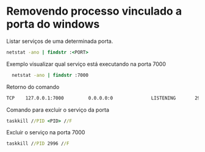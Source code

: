 # Removendo processo vinculado a porta do windows

Listar serviços de uma determinada porta.

```cmd
netstat -ano | findstr :<PORT>
```

Exemplo visualizar qual serviço está executando na porta 7000

```cmd
  netstat -ano | findstr :7000
```

Retorno do comando 

```cmd
TCP    127.0.0.1:7000         0.0.0.0:0              LISTENING       2996
```

Comando para excluir o serviço da porta

```cmd
taskkill //PID <PID> //F
```

Excluir o serviço na porta 7000

```cmd
taskkill //PID 2996 //F
```

